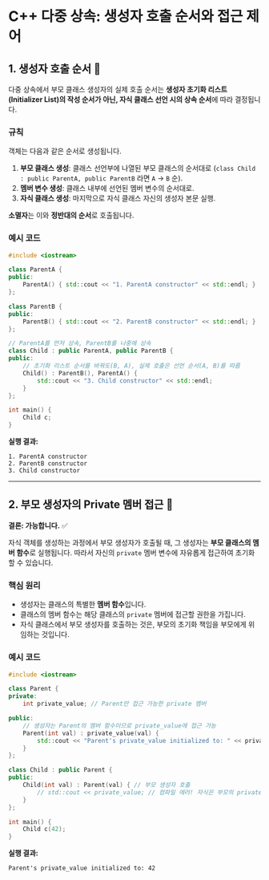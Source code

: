 # C++ 다중 상속: 생성자 호출 순서와 접근 제어

## 1\. 생성자 호출 순서 📝

다중 상속에서 부모 클래스 생성자의 실제 호출 순서는 **생성자 초기화 리스트(Initializer List)의 작성 순서가 아닌, 자식 클래스 선언 시의 상속 순서**에 따라 결정됩니다.

### 규칙

객체는 다음과 같은 순서로 생성됩니다.

1.  **부모 클래스 생성**: 클래스 선언부에 나열된 부모 클래스의 순서대로 (`class Child : public ParentA, public ParentB` 라면 `A` -\> `B` 순).
2.  **멤버 변수 생성**: 클래스 내부에 선언된 멤버 변수의 순서대로.
3.  **자식 클래스 생성**: 마지막으로 자식 클래스 자신의 생성자 본문 실행.

**소멸자**는 이와 **정반대의 순서**로 호출됩니다.

### 예시 코드

```cpp
#include <iostream>

class ParentA {
public:
    ParentA() { std::cout << "1. ParentA constructor" << std::endl; }
};

class ParentB {
public:
    ParentB() { std::cout << "2. ParentB constructor" << std::endl; }
};

// ParentA를 먼저 상속, ParentB를 나중에 상속
class Child : public ParentA, public ParentB {
public:
    // 초기화 리스트 순서를 바꿔도(B, A), 실제 호출은 선언 순서(A, B)를 따름
    Child() : ParentB(), ParentA() {
        std::cout << "3. Child constructor" << std::endl;
    }
};

int main() {
    Child c;
}
```

**실행 결과:**

```
1. ParentA constructor
2. ParentB constructor
3. Child constructor
```

-----

## 2\. 부모 생성자의 Private 멤버 접근 🔐

**결론: 가능합니다.** ✅

자식 객체를 생성하는 과정에서 부모 생성자가 호출될 때, 그 생성자는 **부모 클래스의 멤버 함수**로 실행됩니다. 따라서 자신의 `private` 멤버 변수에 자유롭게 접근하여 초기화할 수 있습니다.

### 핵심 원리

  - 생성자는 클래스의 특별한 **멤버 함수**입니다.
  - 클래스의 멤버 함수는 해당 클래스의 `private` 멤버에 접근할 권한을 가집니다.
  - 자식 클래스에서 부모 생성자를 호출하는 것은, 부모의 초기화 책임을 부모에게 위임하는 것입니다.

### 예시 코드

```cpp
#include <iostream>

class Parent {
private:
    int private_value; // Parent만 접근 가능한 private 멤버

public:
    // 생성자는 Parent의 멤버 함수이므로 private_value에 접근 가능
    Parent(int val) : private_value(val) {
        std::cout << "Parent's private_value initialized to: " << private_value << std::endl;
    }
};

class Child : public Parent {
public:
    Child(int val) : Parent(val) { // 부모 생성자 호출
        // std::cout << private_value; // 컴파일 에러! 자식은 부모의 private에 접근 불가
    }
};

int main() {
    Child c(42);
}
```

**실행 결과:**

```
Parent's private_value initialized to: 42
```
